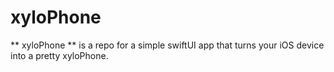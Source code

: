# xyloPhone
** xyloPhone ** is a repo for a simple swiftUI app that turns your iOS device into a pretty xyloPhone. 
